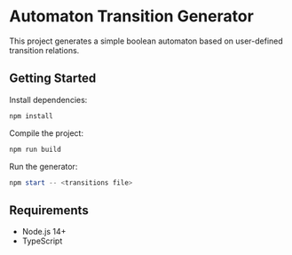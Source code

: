 # Automaton Transition Generator

This project generates a simple boolean automaton based on user-defined transition relations.

## Getting Started

Install dependencies:

```powershell
npm install
```  

Compile the project:

```powershell
npm run build
```  

Run the generator:

```powershell
npm start -- <transitions file>
```

## Requirements

- Node.js 14+
- TypeScript

